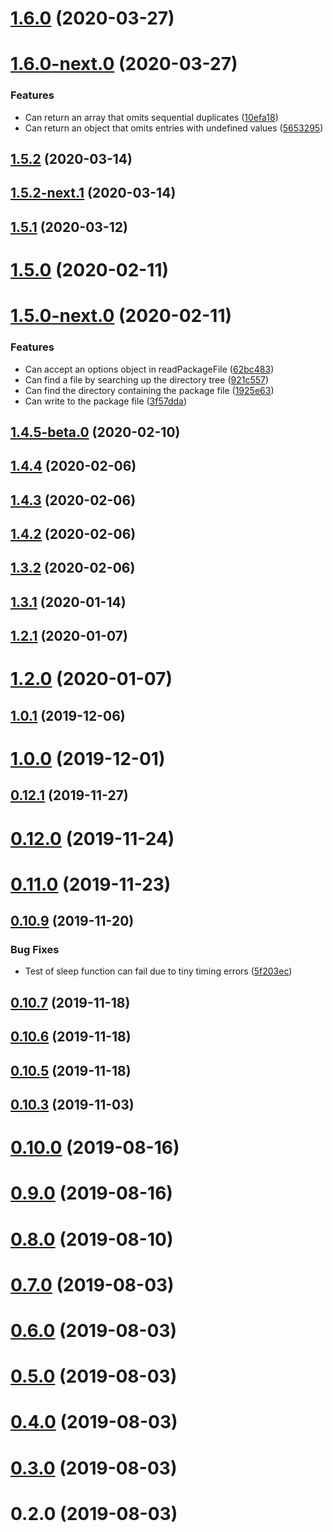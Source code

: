 # [1.6.0](https://github.com/skypilotcc/sugarbowl/compare/v1.6.0-next.0...v1.6.0) (2020-03-27)



# [1.6.0-next.0](https://github.com/skypilotcc/sugarbowl/compare/v1.5.2...v1.6.0-next.0) (2020-03-27)


### Features

* Can return an array that omits sequential duplicates ([10efa18](https://github.com/skypilotcc/sugarbowl/commit/10efa18cf56b541e12bd6428722d5845fb41a867))
* Can return an object that omits entries with undefined values ([5653295](https://github.com/skypilotcc/sugarbowl/commit/5653295e7d32cba80eb20df9474f19144edfc7e8))



## [1.5.2](https://github.com/skypilotcc/sugarbowl/compare/v1.5.2-next.1...v1.5.2) (2020-03-14)



## [1.5.2-next.1](https://github.com/skypilotcc/sugarbowl/compare/v1.5.2-next.0...v1.5.2-next.1) (2020-03-14)



## [1.5.1](https://github.com/skypilotcc/sugarbowl/compare/v1.5.0...v1.5.1) (2020-03-12)



# [1.5.0](https://github.com/skypilotcc/sugarbowl/compare/v1.5.0-next.0...v1.5.0) (2020-02-11)



# [1.5.0-next.0](https://github.com/skypilotcc/sugarbowl/compare/v1.4.5-beta.0...v1.5.0-next.0) (2020-02-11)


### Features

* Can accept an options object in readPackageFile ([62bc483](https://github.com/skypilotcc/sugarbowl/commit/62bc483f31173a343f9853751ef46d8e0392485c))
* Can find a file by searching up the directory tree ([921c557](https://github.com/skypilotcc/sugarbowl/commit/921c55743f3adec044e82e570ca90af917169118))
* Can find the directory containing the package file ([1925e63](https://github.com/skypilotcc/sugarbowl/commit/1925e63964f94b741e5a41f01b951f93cb80f90e))
* Can write to the package file ([3f57dda](https://github.com/skypilotcc/sugarbowl/commit/3f57dda5e226248a49b86bd565dde8d3d69f377b))



## [1.4.5-beta.0](https://github.com/skypilotcc/sugarbowl/compare/v1.4.4...v1.4.5-beta.0) (2020-02-10)



## [1.4.4](https://github.com/skypilotcc/sugarbowl/compare/v1.4.3...v1.4.4) (2020-02-06)



## [1.4.3](https://github.com/skypilotcc/sugarbowl/compare/v1.4.2...v1.4.3) (2020-02-06)



## [1.4.2](https://github.com/skypilotcc/sugarbowl/compare/v1.3.2...v1.4.2) (2020-02-06)



## [1.3.2](https://github.com/skypilotcc/sugarbowl/compare/1.3.1...v1.3.2) (2020-02-06)



## [1.3.1](https://github.com/skypilotcc/sugarbowl/compare/1.2.1...1.3.1) (2020-01-14)



## [1.2.1](https://github.com/skypilotcc/sugarbowl/compare/1.2.0...1.2.1) (2020-01-07)



# [1.2.0](https://github.com/skypilotcc/sugarbowl/compare/1.0.1...1.2.0) (2020-01-07)



## [1.0.1](https://github.com/skypilotcc/sugarbowl/compare/1.0.0...1.0.1) (2019-12-06)



# [1.0.0](https://github.com/skypilotcc/sugarbowl/compare/0.12.1...1.0.0) (2019-12-01)



## [0.12.1](https://github.com/skypilotcc/sugarbowl/compare/0.12.0...0.12.1) (2019-11-27)



# [0.12.0](https://github.com/skypilotcc/sugarbowl/compare/0.11.0...0.12.0) (2019-11-24)



# [0.11.0](https://github.com/skypilotcc/sugarbowl/compare/v0.10.9...0.11.0) (2019-11-23)



## [0.10.9](https://github.com/skypilotcc/sugarbowl/compare/v0.10.7...v0.10.9) (2019-11-20)


### Bug Fixes

* Test of sleep function can fail due to tiny timing errors ([5f203ec](https://github.com/skypilotcc/sugarbowl/commit/5f203ecb4e86cb6db39b4fbfafc214ac150bea76))



## [0.10.7](https://github.com/skypilotcc/sugarbowl/compare/v0.10.6...v0.10.7) (2019-11-18)



## [0.10.6](https://github.com/skypilotcc/sugarbowl/compare/v0.10.5...v0.10.6) (2019-11-18)



## [0.10.5](https://github.com/skypilotcc/sugarbowl/compare/v0.10.3...v0.10.5) (2019-11-18)



## [0.10.3](https://github.com/skypilotcc/sugarbowl/compare/v0.10.0...v0.10.3) (2019-11-03)



# [0.10.0](https://github.com/skypilotcc/sugarbowl/compare/v0.9.0...v0.10.0) (2019-08-16)



# [0.9.0](https://github.com/skypilotcc/sugarbowl/compare/v0.8.0...v0.9.0) (2019-08-16)



# [0.8.0](https://github.com/skypilotcc/sugarbowl/compare/v0.7.0...v0.8.0) (2019-08-10)



# [0.7.0](https://github.com/skypilotcc/sugarbowl/compare/v0.6.0...v0.7.0) (2019-08-03)



# [0.6.0](https://github.com/skypilotcc/sugarbowl/compare/v0.5.0...v0.6.0) (2019-08-03)



# [0.5.0](https://github.com/skypilotcc/sugarbowl/compare/v0.4.0...v0.5.0) (2019-08-03)



# [0.4.0](https://github.com/skypilotcc/sugarbowl/compare/v0.3.0...v0.4.0) (2019-08-03)



# [0.3.0](https://github.com/skypilotcc/sugarbowl/compare/v0.2.0...v0.3.0) (2019-08-03)



# 0.2.0 (2019-08-03)



